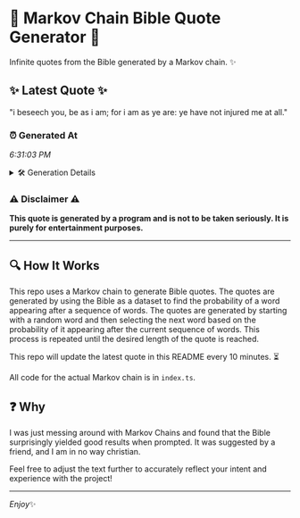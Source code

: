 # 📖 Markov Chain Bible Quote Generator 📖

Infinite quotes from the Bible generated by a Markov chain. ✨

## ✨ Latest Quote ✨
"i beseech you, be as i am; for i am as ye are: ye have not injured me at all."

### ⏰ Generated At
*6:31:03 PM*

<details>
    <summary>🛠️ Generation Details</summary>
    <p>
        <strong>🌱 Seed:</strong> i<br>
        <strong>🔄 Iterations:</strong> 19<br>
        <strong>📜 Context History:</strong><br>[ i ]: beseech<br>[ i, beseech ]: you,<br>[ i, beseech, you, ]: be<br>[ i, beseech, you,, be ]: as<br>[ i, beseech, you,, be, as ]: i<br>[ i, beseech, you,, be, as, i ]: am;<br>[ beseech, you,, be, as, i, am; ]: for<br>[ you,, be, as, i, am;, for ]: i<br>[ be, as, i, am;, for, i ]: am<br>[ as, i, am;, for, i, am ]: as<br>[ i, am;, for, i, am, as ]: ye<br>[ am;, for, i, am, as, ye ]: are:<br>[ for, i, am, as, ye, are: ]: ye<br>[ i, am, as, ye, are:, ye ]: have<br>[ am, as, ye, are:, ye, have ]: not<br>[ as, ye, are:, ye, have, not ]: injured<br>[ ye, are:, ye, have, not, injured ]: me<br>[ are:, ye, have, not, injured, me ]: at<br>[ ye, have, not, injured, me, at ]: all.<br>
    </p>
</details>

### ⚠️ Disclaimer ⚠️
**This quote is generated by a program and is not to be taken seriously. It is purely for entertainment purposes.**

---

## 🔍 How It Works

This repo uses a Markov chain to generate Bible quotes. The quotes are generated by using the Bible as a dataset to find the probability of a word appearing after a sequence of words. The quotes are generated by starting with a random word and then selecting the next word based on the probability of it appearing after the current sequence of words. This process is repeated until the desired length of the quote is reached.

This repo will update the latest quote in this README every 10 minutes. ⏳

All code for the actual Markov chain is in `index.ts`.

## ❓ Why

I was just messing around with Markov Chains and found that the Bible surprisingly yielded good results when prompted. 
It was suggested by a friend, and I am in no way christian.

Feel free to adjust the text further to accurately reflect your intent and experience with the project!

---

*Enjoy*✨
